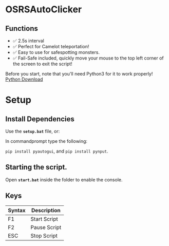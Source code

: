 # OSRSAutoClicker

## Functions

- ✅ 2.5s interval
- ✅ Perfect for Camelot teleportation!
- ✅ Easy to use for safespotting monsters.
- ✅ Fail-Safe included, quickly move your mouse to the top left corner of the screen to exit the script!

Before you start, note that you'll need Python3 for it to work properly!
[Python Download](https://www.python.org/downloads/)

# Setup

## Install Dependencies

Use the **`setup.bat`** file, or:

In commandprompt type the following:

`pip install pyautogui`, and
`pip install pynput`.

## Starting the script.

Open **`start.bat`** inside the folder to enable the console.

## Keys

| Syntax      | Description |
| ----------- | ----------- |
| F1     | Start Script      |
| F2     | Pause Script      |
| ESC      | Stop Script       |

